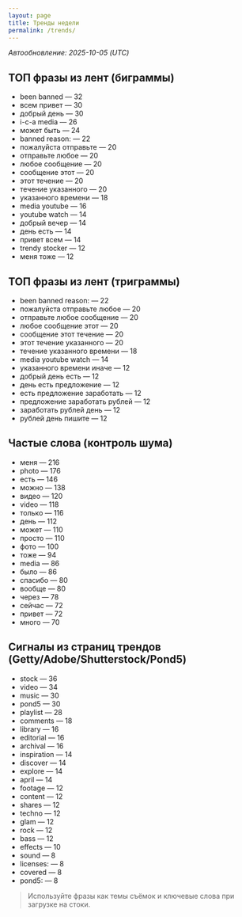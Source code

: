```yaml
---
layout: page
title: Тренды недели
permalink: /trends/
---
```


_Автообновление: 2025-10-05 (UTC)_

## ТОП фразы из лент (биграммы)
- been banned — 32
- всем привет — 30
- добрый день — 30
- i-c-a media — 26
- может быть — 24
- banned reason: — 22
- пожалуйста отправьте — 20
- отправьте любое — 20
- любое сообщение — 20
- сообщение этот — 20
- этот течение — 20
- течение указанного — 20
- указанного времени — 18
- media youtube — 16
- youtube watch — 14
- добрый вечер — 14
- день есть — 14
- привет всем — 14
- trendy stocker — 12
- меня тоже — 12

## ТОП фразы из лент (триграммы)
- been banned reason: — 22
- пожалуйста отправьте любое — 20
- отправьте любое сообщение — 20
- любое сообщение этот — 20
- сообщение этот течение — 20
- этот течение указанного — 20
- течение указанного времени — 18
- media youtube watch — 14
- указанного времени иначе — 12
- добрый день есть — 12
- день есть предложение — 12
- есть предложение заработать — 12
- предложение заработать рублей — 12
- заработать рублей день — 12
- рублей день пишите — 12

## Частые слова (контроль шума)
- меня — 216
- photo — 176
- есть — 146
- можно — 138
- видео — 120
- video — 118
- только — 116
- день — 112
- может — 110
- просто — 110
- фото — 100
- тоже — 94
- media — 86
- было — 86
- спасибо — 80
- вообще — 80
- через — 78
- сейчас — 72
- привет — 72
- много — 70

## Сигналы из страниц трендов (Getty/Adobe/Shutterstock/Pond5)
- stock — 36
- video — 34
- music — 30
- pond5 — 30
- playlist — 28
- comments — 18
- library — 16
- editorial — 16
- archival — 16
- inspiration — 14
- discover — 14
- explore — 14
- april — 14
- footage — 12
- content — 12
- shares — 12
- techno — 12
- glam — 12
- rock — 12
- bass — 12
- effects — 10
- sound — 8
- licenses: — 8
- covered — 8
- pond5: — 8

> Используйте фразы как темы съёмок и ключевые слова при загрузке на стоки.
